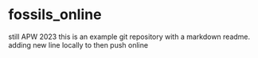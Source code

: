 # fossils_online
still APW 2023
this is an example git repository with a markdown readme.
adding new line locally to then push online
